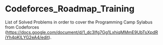 # Codeforces_Roadmap_Training
List of Solved Problems in order to cover the Programming Camp Sylabus from Codeforces (https://docs.google.com/document/d/1_dc3Ifg7Gg1LxhiqMMmE9UbTsXpdRiYh4pKILYG2eA4/edit).
